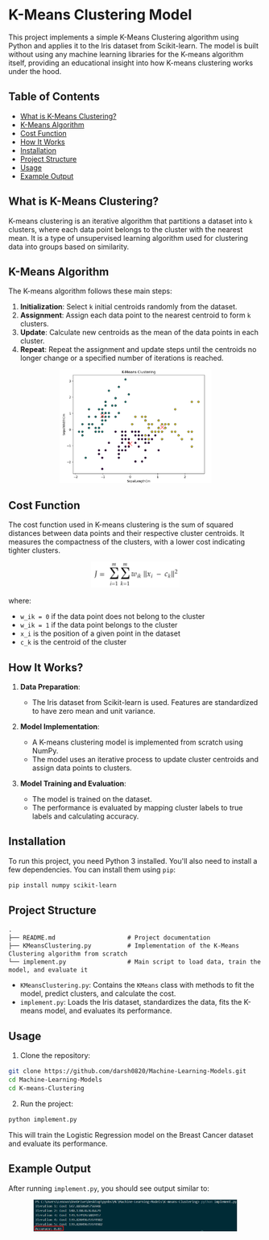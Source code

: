 # **K-Means Clustering Model**

This project implements a simple K-Means Clustering algorithm using Python and applies it to the Iris dataset from Scikit-learn. The model is built without using any machine learning libraries for the K-means algorithm itself, providing an educational insight into how K-means clustering works under the hood.

## **Table of Contents**
- [What is K-Means Clustering?](#what-is-k-means-clustering)
- [K-Means Algorithm](#k-means-algorithm)
- [Cost Function](#cost-function)
- [How It Works](#how-it-works)
- [Installation](#installation)
- [Project Structure](#project-structure)
- [Usage](#usage)
- [Example Output](#example-output)

## **What is K-Means Clustering?**
K-means clustering is an iterative algorithm that partitions a dataset into `k` clusters, where each data point belongs to the cluster with the nearest mean. It is a type of unsupervised learning algorithm used for clustering data into groups based on similarity.

## **K-Means Algorithm**
The K-means algorithm follows these main steps:
1. **Initialization**: Select `k` initial centroids randomly from the dataset.
2. **Assignment**: Assign each data point to the nearest centroid to form `k` clusters.
3. **Update**: Calculate new centroids as the mean of the data points in each cluster.
4. **Repeat**: Repeat the assignment and update steps until the centroids no longer change or a specified number of iterations is reached.

<div align="center">
	<img width = "60%" src="kmeans/km-graph.png">
</div>

## **Cost Function**
The cost function used in K-means clustering is the sum of squared distances between data points and their respective cluster centroids. It measures the compactness of the clusters, with a lower cost indicating tighter clusters.

<div align="center">
	<img width = "35%" src="kmeans/km-cost.png">
</div>

where:
- `w_ik = 0` if the data point does not belong to the cluster
- `w_ik = 1` if the data point belongs to the cluster
- `x_i` is the position of a given point in the dataset
- `c_k` is the centroid of the cluster

## **How It Works?**
1. **Data Preparation**: 
   - The Iris dataset from Scikit-learn is used. Features are standardized to have zero mean and unit variance.

2. **Model Implementation**: 
   - A K-means clustering model is implemented from scratch using NumPy.
   - The model uses an iterative process to update cluster centroids and assign data points to clusters.

3. **Model Training and Evaluation**: 
   - The model is trained on the dataset.
   - The performance is evaluated by mapping cluster labels to true labels and calculating accuracy.

## **Installation**
To run this project, you need Python 3 installed. You'll also need to install a few dependencies. You can install them using `pip`:

```bash
pip install numpy scikit-learn
```

## **Project Structure**
```
.
├── README.md                    # Project documentation
├── KMeansClustering.py          # Implementation of the K-Means Clustering algorithm from scratch
└── implement.py                 # Main script to load data, train the model, and evaluate it
```
- `KMeansClustering.py`: Contains the `KMeans` class with methods to fit the model, predict clusters, and calculate the cost.
- `implement.py`: Loads the Iris dataset, standardizes the data, fits the K-means model, and evaluates its performance.

## **Usage**
1. Clone the repository:
```bash
git clone https://github.com/darsh0820/Machine-Learning-Models.git
cd Machine-Learning-Models
cd K-means-Clustering
```

2. Run the project:
```bash
python implement.py
```
This will train the Logistic Regression model on the Breast Cancer dataset and evaluate its performance.

## **Example Output**
After running `implement.py`, you should see output similar to:<br>
<div align="center">
    <img width = "80%" src="output.png">
</div>